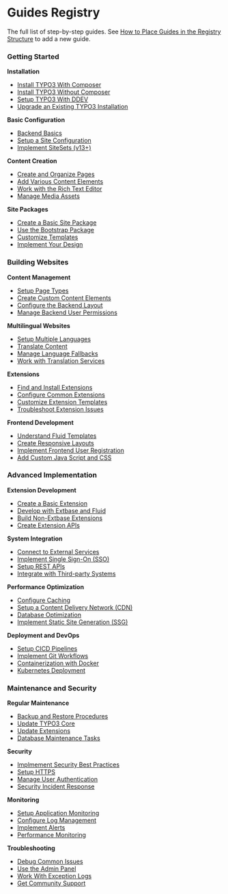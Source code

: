# Guides Registry

The full list of step-by-step guides. See [How to Place Guides in the Registry Structure](../90Contribute/30UnderstandingTheStructure/20PlaceGuidesInTheStructure.md) to add a new guide.

### Getting Started

**Installation**

- [Install TYPO3 With Composer](../10GettingStarted/10Installation/10InstallTYPO3WithComposer/Index.md)
- [Install TYPO3 Without Composer](../10GettingStarted/10Installation/20InstallTYPO3WithoutComposer/Index.md)
- [Setup TYPO3 With DDEV](../10GettingStarted/10Installation/30SetUpTYPO3WithDDEV/Index.md)
- [Upgrade an Existing TYPO3 Installation](../10GettingStarted/10Installation/Index.md)

**Basic Configuration**

- [Backend Basics](../10GettingStarted/20BasicConfiguration/10BackendBasics/Index.md)
- [Setup a Site Configuration](../10GettingStarted/20BasicConfiguration/30SetUpASiteConfiguration/Index.md)
- [Implement SiteSets (v13+)](../10GettingStarted/20BasicConfiguration/Index.md)

**Content Creation**

- [Create and Organize Pages](../10GettingStarted/30ContentCreation/10CreateAndOrganizePages/Index.md)
- [Add Various Content Elements](../10GettingStarted/30ContentCreation/20AddVariousContentElements/Index.md)
- [Work with the Rich Text Editor](../10GettingStarted/30ContentCreation/30WorkWithTheRichTextEditor/Index.md)
- [Manage Media Assets](../10GettingStarted/30ContentCreation/40ManageMediaAssets/Index.md)

**Site Packages**

- [Create a Basic Site Package](../10GettingStarted/40SitePackages/10CreateABasicSitePackage/Index.md)
- [Use the Bootstrap Package](../10GettingStarted/40SitePackages/20UseTheBootstrapPackage/Index.md)
- [Customize Templates](../10GettingStarted/40SitePackages/30CustomizeTemplates/Index.md)
- [Implement Your Design](../10GettingStarted/40SitePackages/40ImplementYourDesign/Index.md)

### Building Websites

**Content Management**

- [Setup Page Types](../20BuildingWebsites/10ContentManagement/10SetUpPageTypes/Index.md)
- [Create Custom Content Elements](../20BuildingWebsites/10ContentManagement/20CreateCustomContentElements/Index.md)
- [Configure the Backend Layout](../20BuildingWebsites/10ContentManagement/30ConfigureTheBackendLayout/Index.md)
- [Manage Backend User Permissions](../20BuildingWebsites/10ContentManagement/40ManageBackendUserPermissions/Index.md)

**Multilingual Websites**

- [Setup Multiple Languages](../20BuildingWebsites/20MultilingualWebsites/10SetUpMultipleLanguages/Index.md)
- [Translate Content](../20BuildingWebsites/20MultilingualWebsites/20TranslateContent/Index.md)
- [Manage Language Fallbacks](../20BuildingWebsites/20MultilingualWebsites/30ManageLanguageFallbacks/Index.md)
- [Work with Translation Services](../20BuildingWebsites/20MultilingualWebsites/40WorkWithTranslationServices/Index.md)

**Extensions**

- [Find and Install Extensions](../20BuildingWebsites/30Extensions/10FindAndInstallExtensions/Index.md)
- [Configure Common Extensions](../20BuildingWebsites/30Extensions/20ConfigureCommonExtensions/Index.md)
- [Customize Extension Templates](../20BuildingWebsites/30Extensions/30CustomizeExtensionTemplates/Index.md)
- [Troubleshoot Extension Issues](../20BuildingWebsites/30Extensions/40TroubleshootExtensionIssues/Index.md)

**Frontend Development**

- [Understand Fluid Templates](../20BuildingWebsites/40FrontendDevelopment/10UnderstandFluidTemplates/Index.md)
- [Create Responsive Layouts](../20BuildingWebsites/40FrontendDevelopment/20CreateResponsiveLayouts/Index.md)
- [Implement Frontend User Registration](../20BuildingWebsites/40FrontendDevelopment/30ImplementFrontendUserRegistration/Index.md)
- [Add Custom Java Script and CSS](../20BuildingWebsites/40FrontendDevelopment/40AddCustomJavaScriptAndCSS/Index.md)

### Advanced Implementation

**Extension Development**

- [Create a Basic Extension](../30AdvancedImplementation/10ExtensionDevelopment/10CreateABasicExtension/Index.md)
- [Develop with Extbase and Fluid](../30AdvancedImplementation/10ExtensionDevelopment/20DevelopWithExtbaseAndFluid/Index.md)
- [Build Non-Extbase Extensions](../30AdvancedImplementation/10ExtensionDevelopment/30BuildNon-ExtbaseExtensions/Index.md)
- [Create Extension APIs](../30AdvancedImplementation/10ExtensionDevelopment/40CreateExtensionAPIs/Index.md)

**System Integration**

- [Connect to External Services](../30AdvancedImplementation/20SystemIntegration/10ConnectToExternalServices/Index.md)
- [Implement Single Sign-On (SSO)](../30AdvancedImplementation/20SystemIntegration/20ImplementSingleSign-On/Index.md)
- [Setup REST APIs](../30AdvancedImplementation/20SystemIntegration/30SetUpRESTAPIs/Index.md)
- [Integrate with Third-party Systems](../30AdvancedImplementation/20SystemIntegration/40IntegrateWithThird-partySystems/Index.md)

**Performance Optimization**

- [Configure Caching](../30AdvancedImplementation/30PerformanceOptimization/10ConfigureCaching/Index.md)
- [Setup a Content Delivery Network (CDN)](../30AdvancedImplementation/30PerformanceOptimization/20SetUpACDN/Index.md)
- [Database Optimization](../30AdvancedImplementation/30PerformanceOptimization/30DatabaseOptimization/Index.md)
- [Implement Static Site Generation (SSG)](../30AdvancedImplementation/30PerformanceOptimization/40ImplementStaticSiteGeneration/Index.md)

**Deployment and DevOps**

- [Setup CICD Pipelines](../30AdvancedImplementation/40DeploymentAndDevOps/10SetUpCICDPipelines/Index.md)
- [Implement Git Workflows](../30AdvancedImplementation/40DeploymentAndDevOps/20ImplementGitWorkflows/Index.md)
- [Containerization with Docker](../30AdvancedImplementation/40DeploymentAndDevOps/30ContainerizationWithDocker/Index.md)
- [Kubernetes Deployment](../30AdvancedImplementation/40DeploymentAndDevOps/40KubernetesDeployment/Index.md)

### Maintenance and Security

**Regular Maintenance**

- [Backup and Restore Procedures](../40MaintenanceAndSecurity/10RegularMaintenance/10BackupAndRestoreProcedures/Index.md)
- [Update TYPO3 Core](../40MaintenanceAndSecurity/10RegularMaintenance/20UpdateTYPO3Core/Index.md)
- [Update Extensions](../40MaintenanceAndSecurity/10RegularMaintenance/30UpdateExtensions/Index.md)
- [Database Maintenance Tasks](../40MaintenanceAndSecurity/10RegularMaintenance/40DatabaseMaintenanceTasks/Index.md)

**Security**

- [Implmement Security Best Practices](../40MaintenanceAndSecurity/20Security/10ImplementSecurityBestPractices/Index.md)
- [Setup HTTPS](../40MaintenanceAndSecurity/20Security/20SetUpHTTPS/Index.md)
- [Manage User Authentication](../40MaintenanceAndSecurity/20Security/30ManageUserAuthentication/Index.md)
- [Security Incident Response](../40MaintenanceAndSecurity/20Security/40SecurityIncidentResponse/Index.md)

**Monitoring**

- [Setup Application Monitoring](../40MaintenanceAndSecurity/30Monitoring/10SetUpApplicationMonitoring/Index.md)
- [Configure Log Management](../40MaintenanceAndSecurity/30Monitoring/20ConfigureLogManagement/Index.md)
- [Implement Alerts](../40MaintenanceAndSecurity/30Monitoring/30ImplementAlerts/Index.md)
- [Performance Monitoring](../40MaintenanceAndSecurity/30Monitoring/40PerformanceMonitoring/Index.md)

**Troubleshooting**

- [Debug Common Issues](../40MaintenanceAndSecurity/40Troubleshooting/10DebugCommonIssues/Index.md)
- [Use the Admin Panel](../40MaintenanceAndSecurity/40Troubleshooting/20UseTheAdminPanel/Index.md)
- [Work With Exception Logs](../40MaintenanceAndSecurity/40Troubleshooting/30WorkWithExceptionLogs/Index.md)
- [Get Community Support](../40MaintenanceAndSecurity/40Troubleshooting/40GetCommunitySupport/Index.md)
